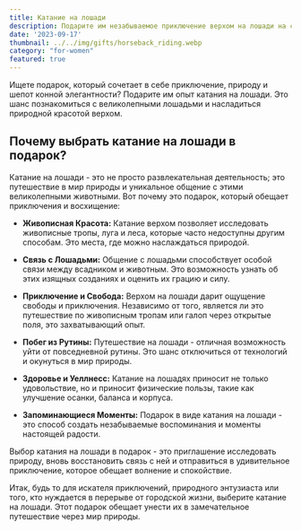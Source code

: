 ```yaml
---
title: Катание на лошади
description: Подарите им незабываемое приключение верхом на лошади на свежем воздухе.
date: '2023-09-17'
thumbnail: ../../img/gifts/horseback_riding.webp
category: "for-women"
featured: true
---
```

Ищете подарок, который сочетает в себе приключение, природу и шепот конной элегантности? Подарите им опыт катания на лошади. Это шанс познакомиться с великолепными лошадьми и насладиться природной красотой верхом.

## Почему выбрать катание на лошади в подарок?

Катание на лошади - это не просто развлекательная деятельность; это путешествие в мир природы и уникальное общение с этими великолепными животными. Вот почему это подарок, который обещает приключения и восхищение:

- **Живописная Красота:** Катание верхом позволяет исследовать живописные тропы, луга и леса, которые часто недоступны другим способам. Это места, где можно наслаждаться природой.

- **Связь с Лошадьми:** Общение с лошадьми способствует особой связи между всадником и животным. Это возможность узнать об этих изящных созданиях и оценить их грацию и силу.

- **Приключение и Свобода:** Верхом на лошади дарит ощущение свободы и приключения. Независимо от того, является ли это путешествие по живописным тропам или галоп через открытые поля, это захватывающий опыт.

- **Побег из Рутины:** Путешествие на лошади - отличная возможность уйти от повседневной рутины. Это шанс отключиться от технологий и окунуться в мир природы.

- **Здоровье и Уеллнесс:** Катание на лошадях приносит не только удовольствие, но и приносит физические пользы, такие как улучшение осанки, баланса и корпуса.

- **Запоминающиеся Моменты:** Подарок в виде катания на лошади - это способ создать незабываемые воспоминания и моменты настоящей радости.

Выбор катания на лошади в подарок - это приглашение исследовать природу, вновь восстановить связь с ней и отправиться в удивительное приключение, которое обещает волнение и спокойствие.

Итак, будь то для искателя приключений, природного энтузиаста или того, кто нуждается в перерыве от городской жизни, выберите катание на лошади. Этот подарок обещает унести их в замечательное путешествие через мир природы.
